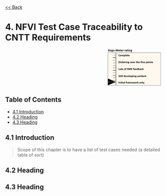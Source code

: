 [<< Back](../../openstack)

# 4. NFVI Test Case Traceability to CNTT Requirements
<p align="right"><img src="../figures/bogo_ifo.png" alt="scope" title="Scope" width="35%"/></p>

## Table of Contents
* [4.1 Introduction](#4.1)
* [4.2 Heading](#4.2)
* [4.3 Heading](#4.3)

<a name="4.1"></a>
## 4.1 Introduction

> Scope of this chapter is to have a list of test cases needed (a detailed table of sort)

<a name="4.2"></a>
## 4.2 Heading


<a name="4.3"></a>
## 4.3 Heading
